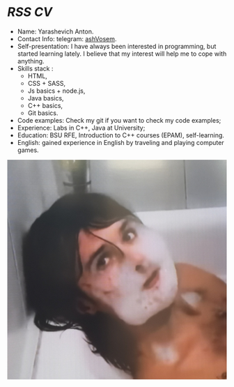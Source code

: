 # *RSS CV*

* Name: Yarashevich Anton.
* Contact Info: telegram: [ashVosem](https://t.me/ashVosem).
* Self-presentation: I have always been interested in programming, but started learning lately.
  I believe that my interest will help me to cope with anything.
* Skills stack :
  * HTML,
  * CSS + SASS,
  * Js basics + node.js,
  * Java basics,
  * C++ basics,
  * Git basics.
* Code examples: Check my git if you want to check my code examples;
* Experience: Labs in C++, Java at University;
* Education: BSU RFE, Introduction to C++ courses (EPAM), self-learning.
* English: gained experience in English by traveling and playing computer games.

![4to cv da normalno](sane4ek.jpg)
